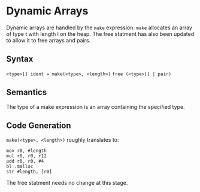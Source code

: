 # Dynamic Arrays

Dynamic arrays are handled by the `make` expression. `make` allocates an array of type t with length l on the heap.
The free statment has also been updated to allow it to free arrays and pairs.

## Syntax

`<type>[] ident = make(<type>, <length>)`
`free (<type>[] | pair)`

## Semantics
The type of a make expression is an array containing the specified type.

## Code Generation

`make(<type>, <length>)` roughly translates to:
```
mov r0, #length
mul r0, r0, r12
add r0, r0, #4
bl .malloc
str #length, [r0]
```

The free statment needs no change at this stage.
